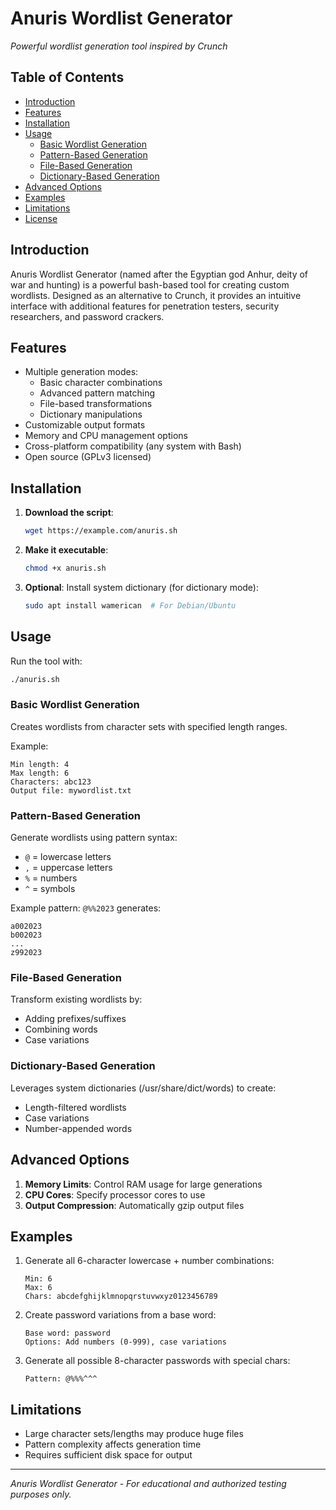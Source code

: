 # Anuris Wordlist Generator  
*Powerful wordlist generation tool inspired by Crunch*

## Table of Contents
- [Introduction](#introduction)
- [Features](#features)
- [Installation](#installation)
- [Usage](#usage)
  - [Basic Wordlist Generation](#basic-wordlist-generation)
  - [Pattern-Based Generation](#pattern-based-generation)
  - [File-Based Generation](#file-based-generation)
  - [Dictionary-Based Generation](#dictionary-based-generation)
- [Advanced Options](#advanced-options)
- [Examples](#examples)
- [Limitations](#limitations)
- [License](#license)

## Introduction

Anuris Wordlist Generator (named after the Egyptian god Anhur, deity of war and hunting) is a powerful bash-based tool for creating custom wordlists. Designed as an alternative to Crunch, it provides an intuitive interface with additional features for penetration testers, security researchers, and password crackers.

## Features

- Multiple generation modes:
  - Basic character combinations
  - Advanced pattern matching
  - File-based transformations
  - Dictionary manipulations
- Customizable output formats
- Memory and CPU management options
- Cross-platform compatibility (any system with Bash)
- Open source (GPLv3 licensed)

## Installation

1. **Download the script**:
   ```bash
   wget https://example.com/anuris.sh
   ```

2. **Make it executable**:
   ```bash
   chmod +x anuris.sh
   ```

3. **Optional**: Install system dictionary (for dictionary mode):
   ```bash
   sudo apt install wamerican  # For Debian/Ubuntu
   ```

## Usage

Run the tool with:
```bash
./anuris.sh
```

### Basic Wordlist Generation
Creates wordlists from character sets with specified length ranges.

Example:
```
Min length: 4
Max length: 6
Characters: abc123
Output file: mywordlist.txt
```

### Pattern-Based Generation
Generate wordlists using pattern syntax:

- `@` = lowercase letters
- `,` = uppercase letters
- `%` = numbers
- `^` = symbols

Example pattern: `@%%2023` generates:
```
a002023
b002023
...
z992023
```

### File-Based Generation
Transform existing wordlists by:
- Adding prefixes/suffixes
- Combining words
- Case variations

### Dictionary-Based Generation
Leverages system dictionaries (/usr/share/dict/words) to create:
- Length-filtered wordlists
- Case variations
- Number-appended words

## Advanced Options

1. **Memory Limits**: Control RAM usage for large generations
2. **CPU Cores**: Specify processor cores to use
3. **Output Compression**: Automatically gzip output files

## Examples

1. Generate all 6-character lowercase + number combinations:
   ```
   Min: 6
   Max: 6
   Chars: abcdefghijklmnopqrstuvwxyz0123456789
   ```

2. Create password variations from a base word:
   ```
   Base word: password
   Options: Add numbers (0-999), case variations
   ```

3. Generate all possible 8-character passwords with special chars:
   ```
   Pattern: @%%%^^^
   ```

## Limitations

- Large character sets/lengths may produce huge files
- Pattern complexity affects generation time
- Requires sufficient disk space for output

---

*Anuris Wordlist Generator - For educational and authorized testing purposes only.*
